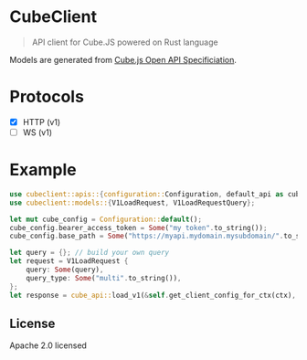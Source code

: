 # CubeClient

> API client for Cube.JS powered on Rust language

Models are generated from [Cube.js Open API Specificiation](https://github.com/cube-js/cube.js/blob/master/packages/cubejs-api-gateway/openspec.yml).

# Protocols

- [X] HTTP (v1)
- [ ] WS (v1)

# Example

```rust
use cubeclient::apis::{configuration::Configuration, default_api as cube_api};
use cubeclient::models::{V1LoadRequest, V1LoadRequestQuery};

let mut cube_config = Configuration::default();
cube_config.bearer_access_token = Some("my token".to_string());
cube_config.base_path = Some("https://myapi.mydomain.mysubdomain/".to_string());

let query = {}; // build your own query
let request = V1LoadRequest {
    query: Some(query),
    query_type: Some("multi".to_string()),
};
let response = cube_api::load_v1(&self.get_client_config_for_ctx(ctx), Some(request)).await?;
```

## License

Apache 2.0 licensed
